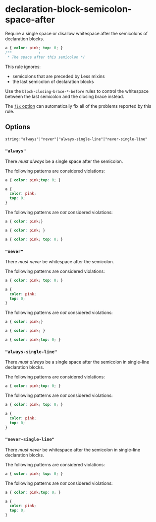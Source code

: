 # declaration-block-semicolon-space-after

Require a single space or disallow whitespace after the semicolons of declaration blocks.

<!-- prettier-ignore -->
```css
a { color: pink; top: 0; }
/**            ↑
 * The space after this semicolon */
```

This rule ignores:

- semicolons that are preceded by Less mixins
- the last semicolon of declaration blocks

Use the `block-closing-brace-*-before` rules to control the whitespace between the last semicolon and the closing brace instead.

The [`fix` option](../../../docs/user-guide/usage/options.md#fix) can automatically fix all of the problems reported by this rule.

## Options

`string`: `"always"|"never"|"always-single-line"|"never-single-line"`

### `"always"`

There _must always_ be a single space after the semicolon.

The following patterns are considered violations:

<!-- prettier-ignore -->
```css
a { color: pink;top: 0; }
```

<!-- prettier-ignore -->
```css
a {
  color: pink;
  top: 0;
}
```

The following patterns are _not_ considered violations:

<!-- prettier-ignore -->
```css
a { color: pink;}
```

<!-- prettier-ignore -->
```css
a { color: pink; }
```

<!-- prettier-ignore -->
```css
a { color: pink; top: 0; }
```

### `"never"`

There _must never_ be whitespace after the semicolon.

The following patterns are considered violations:

<!-- prettier-ignore -->
```css
a { color: pink; top: 0; }
```

<!-- prettier-ignore -->
```css
a {
  color: pink;
  top: 0;
}
```

The following patterns are _not_ considered violations:

<!-- prettier-ignore -->
```css
a { color: pink;}
```

<!-- prettier-ignore -->
```css
a { color: pink; }
```

<!-- prettier-ignore -->
```css
a { color: pink;top: 0; }
```

### `"always-single-line"`

There _must always_ be a single space after the semicolon in single-line declaration blocks.

The following patterns are considered violations:

<!-- prettier-ignore -->
```css
a { color: pink;top: 0; }
```

The following patterns are _not_ considered violations:

<!-- prettier-ignore -->
```css
a { color: pink; top: 0; }
```

<!-- prettier-ignore -->
```css
a {
  color: pink;
  top: 0;
}
```

### `"never-single-line"`

There _must never_ be whitespace after the semicolon in single-line declaration blocks.

The following patterns are considered violations:

<!-- prettier-ignore -->
```css
a { color: pink; top: 0; }
```

The following patterns are _not_ considered violations:

<!-- prettier-ignore -->
```css
a { color: pink;top: 0; }
```

<!-- prettier-ignore -->
```css
a {
  color: pink;
  top: 0;
}
```
